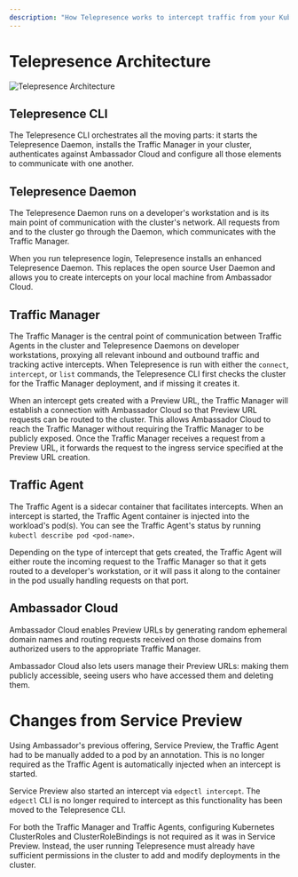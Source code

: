 ```yaml
---
description: "How Telepresence works to intercept traffic from your Kubernetes cluster to code running on your laptop."
---
```


# Telepresence Architecture

<div class="docs-diagram-wrapper">

![Telepresence Architecture](../../../../../images/documentation/telepresence-architecture.inline.svg)

</div>

## Telepresence CLI

The Telepresence CLI orchestrates all the moving parts: it starts the Telepresence Daemon, installs the Traffic Manager
in your cluster, authenticates against Ambassador Cloud and configure all those elements to communicate with one
another.

## Telepresence Daemon

The Telepresence Daemon runs on a developer's workstation and is its main point of communication with the cluster's
network. All requests from and to the cluster go through the Daemon, which communicates with the Traffic Manager.

When you run telepresence login, Telepresence installs an enhanced Telepresence Daemon. This replaces the open source
User Daemon and allows you to create intercepts on your local machine from Ambassador Cloud.

## Traffic Manager

The Traffic Manager is the central point of communication between Traffic Agents in the cluster and Telepresence Daemons
on developer workstations, proxying all relevant inbound and outbound traffic and tracking active intercepts. When
Telepresence is run with either the `connect`, `intercept`, or `list` commands, the Telepresence CLI first checks the
cluster for the Traffic Manager deployment, and if missing it creates it.

When an intercept gets created with a Preview URL, the Traffic Manager will establish a connection with Ambassador Cloud
so that Preview URL requests can be routed to the cluster. This allows Ambassador Cloud to reach the Traffic Manager
without requiring the Traffic Manager to be publicly exposed. Once the Traffic Manager receives a request from a Preview
URL, it forwards the request to the ingress service specified at the Preview URL creation.

## Traffic Agent

The Traffic Agent is a sidecar container that facilitates intercepts. When an intercept is started, the Traffic Agent
container is injected into the workload's pod(s). You can see the Traffic Agent's status by running `kubectl describe pod <pod-name>`.

Depending on the type of intercept that gets created, the Traffic Agent will either route the incoming request to the
Traffic Manager so that it gets routed to a developer's workstation, or it will pass it along to the container in the
pod usually handling requests on that port.

## Ambassador Cloud

Ambassador Cloud enables Preview URLs by generating random ephemeral domain names and routing requests received on those
domains from authorized users to the appropriate Traffic Manager.

Ambassador Cloud also lets users manage their Preview URLs: making them publicly accessible, seeing users who have
accessed them and deleting them.

# Changes from Service Preview

Using Ambassador's previous offering, Service Preview, the Traffic Agent had to be manually added to a pod by an
annotation. This is no longer required as the Traffic Agent is automatically injected when an intercept is started.

Service Preview also started an intercept via `edgectl intercept`. The `edgectl` CLI is no longer required to intercept
as this functionality has been moved to the Telepresence CLI.

For both the Traffic Manager and Traffic Agents, configuring Kubernetes ClusterRoles and ClusterRoleBindings is not
required as it was in Service Preview. Instead, the user running Telepresence must already have sufficient permissions in the cluster to add and modify deployments in the cluster.

